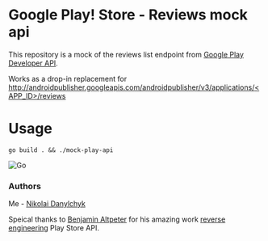 # Google Play! Store - Reviews mock api

This repository is a mock of the reviews list endpoint from [Google Play Developer API](https://developers.google.com/android-publisher/api-ref/rest/v3/reviews/list).

Works as a drop-in replacement for [http://androidpublisher.googleapis.com/androidpublisher/v3/applications/<APP_ID>/reviews](http://androidpublisher.googleapis.com/androidpublisher/v3/applications/<APP_ID>/reviews)

# Usage

```go build . && ./mock-play-api```

![Go](https://img.shields.io/badge/Go-1.23.0-blue.svg)

### Authors

Me - [Nikolai Danylchyk](https://www.linkedin.com/in/nikolai-dan/)

Speical thanks to [Benjamin Altpeter](https://mastodon.social/@baltpeter) for his amazing work [reverse engineering](https://mastodon.social/@baltpeter/108489492199400177) Play Store API.


